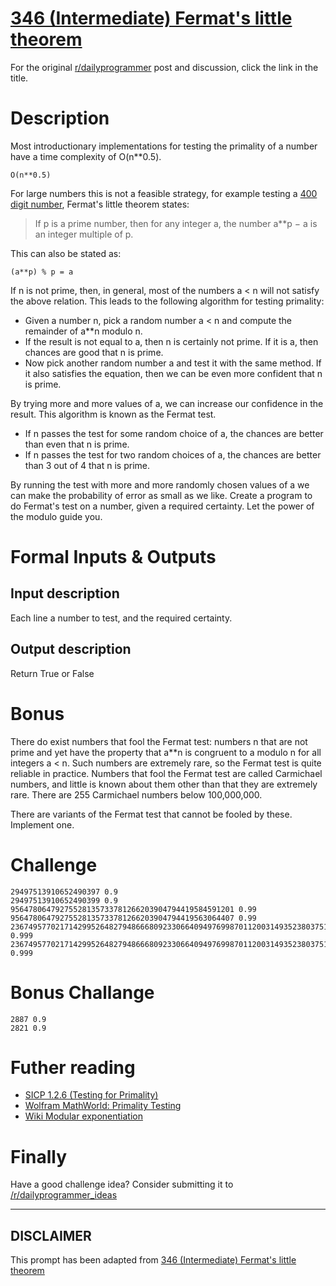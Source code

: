 # [346 (Intermediate) Fermat's little theorem](https://www.reddit.com/r/dailyprogrammer/comments/7pmt9c/20180110_challenge_346_intermediate_fermats/)

For the original [r/dailyprogrammer](https://www.reddit.com/r/dailyprogrammer/) post and discussion, click the link in the title.

# Description
Most introductionary implementations for testing the primality of a number have a time complexity of O(n**0.5).
```
O(n**0.5)
```
For large numbers this is not a feasible strategy, for example testing a [400 digit number](https://en.wikipedia.org/wiki/Largest_known_prime_number), Fermat's little theorem states:

> If p is a prime number, then for any integer a, the number a**p − a is an integer multiple of p. 

This can also be stated as:
```
(a**p) % p = a
```
If n is not prime, then, in general, most of the numbers a < n will not satisfy the above relation. This leads to the following algorithm for testing primality: 

* Given a number n, pick a random number a < n and compute the remainder of a**n modulo n. 
* If the result is not equal to a, then n is certainly not prime. If it is a, then chances are good that n is prime. 
* Now pick another random number a and test it with the same method. If it also satisfies the equation, then we can be even more confident that n is prime.
 
By trying more and more values of a, we can increase our confidence in the result. This algorithm is known as the Fermat test.

* If n passes the test for some random choice of a, the chances are better than even that n is prime. 
* If n passes the test for two random choices of a, the chances are better than 3 out of 4 that n is prime. 

By running the test with more and more randomly chosen values of a we can make the probability of error as small as we like. Create a program to do Fermat's test on a number, given a required certainty. Let the power of the modulo guide you.

# Formal Inputs & Outputs

## Input description
Each line a number to test, and the required certainty.

## Output description
Return True or False

# Bonus
There do exist numbers that fool the Fermat test: numbers n that are not prime and yet have the property that a**n is congruent to a modulo n for all integers a < n. Such numbers are extremely rare, so the Fermat test is quite reliable in practice. Numbers that fool the Fermat test are called Carmichael numbers, and little is known about them other than that they are extremely rare. There are 255 Carmichael numbers below 100,000,000.

There are variants of the Fermat test that cannot be fooled by these. Implement one.

# Challenge

```
29497513910652490397 0.9
29497513910652490399 0.9
95647806479275528135733781266203904794419584591201 0.99
95647806479275528135733781266203904794419563064407 0.99
2367495770217142995264827948666809233066409497699870112003149352380375124855230064891220101264893169 0.999
2367495770217142995264827948666809233066409497699870112003149352380375124855230068487109373226251983 0.999
```
# Bonus Challange

```
2887 0.9
2821 0.9
```

# Futher reading

* [SICP 1.2.6 (Testing for Primality)](https://mitpress.mit.edu/sicp/chapter1/node17.html)
* [Wolfram MathWorld: Primality Testing](http://mathworld.wolfram.com/topics/PrimalityTesting.html)
* [Wiki Modular exponentiation](https://en.wikipedia.org/wiki/Modular_exponentiation)

# Finally

Have a good challenge idea? Consider submitting it to [/r/dailyprogrammer_ideas](https://www.reddit.com/r/dailyprogrammer_ideas)

----
## **DISCLAIMER**
This prompt has been adapted from [346 (Intermediate) Fermat's little theorem](https://www.reddit.com/r/dailyprogrammer/comments/7pmt9c/20180110_challenge_346_intermediate_fermats/
)
